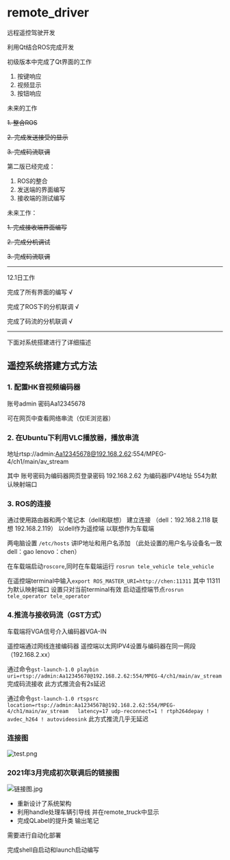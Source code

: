 # remote_driver
远程遥控驾驶开发


利用Qt结合ROS完成开发 


初级版本中完成了Qt界面的工作

1. 按键响应
2. 视频显示
3. 按钮响应


未来的工作  

~~1. 整合ROS~~

~~2. 完成发送接受的显示~~

~~3. 完成码流联调~~

第二版已经完成：

1. ROS的整合
2. 发送端的界面编写
3. 接收端的测试编写

未来工作：

~~1. 完成接收端界面编写~~

~~2. 完成分机调试~~

~~3. 完成码流联调~~


---

12.1日工作

完成了所有界面的编写 √

完成了ROS下的分机联调  √

完成了码流的分机联调 √



---


下面对系统搭建进行了详细描述



## 遥控系统搭建方式方法

### 1. 配置HK音视频编码器 
账号admin 密码Aa12345678

可在网页中查看网络串流（仅IE浏览器）

### 2. 在Ubuntu下利用VLC播放器，播放串流
地址rtsp://admin:Aa12345678@192.168.2.62:554/MPEG-4/ch1/main/av_stream

其中 账号密码为编码器网页登录密码 
192.168.2.62 为编码器IPV4地址
554为默认映射端口

### 3. ROS的连接
通过使用路由器和两个笔记本（dell和联想） 建立连接 （dell：192.168.2.118    联想 192.168.2.119）
以dell作为遥控端
以联想作为车载端

两电脑设置 `/etc/hosts` 讲IP地址和用户名添加 （此处设置的用户名与设备名一致  dell：gao  lenovo：chen）

在车载端启动`roscore`,同时在车载端运行 `rosrun tele_vehicle tele_vehicle `

在遥控端terminal中输入`export ROS_MASTER_URI=http://chen:11311`
其中 11311为默认映射端口 设置只对当前terminal有效
启动遥控端节点`rosrun tele_operator tele_operator`

### 4.推流与接收码流（GST方式）

车载端将VGA信号介入编码器VGA-IN

遥控端通过网线连接编码器
遥控端以太网IPV4设置与编码器在同一网段 （192.168.2.xx）

通过命令`gst-launch-1.0 playbin uri=rtsp://admin:Aa12345678@192.168.2.62:554/MPEG-4/ch1/main/av_stream`完成码流接收
此方式推流会有2s延迟

通过命令`gst-launch-1.0 rtspsrc  location=rtsp://admin:Aa12345678@192.168.2.62:554/MPEG-4/ch1/main/av_stream   latency=17 udp-reconnect=1 ! rtph264depay ! avdec_h264 ! autovideosink`
此方式推流几乎无延迟

### 连接图

![test.png](https://i.loli.net/2021/12/01/6MHanALXkCquejs.png)


### 2021年3月完成初次联调后的链接图

![链接图.jpg](https://s2.loli.net/2022/03/02/ZzO9AesiwknIX5E.jpg)


* 重新设计了系统架构 
* 利用handle处理车辆引导线 并在remote_truck中显示
* 完成QLabel的提升类 输出笔记


需要进行自动化部署 

完成shell自启动和launch启动编写